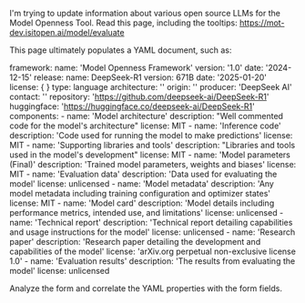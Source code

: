 I'm trying to update information about various open source LLMs for the Model Openness Tool.  Read this page, including the tooltips:  https://mot-dev.isitopen.ai/model/evaluate

This page ultimately populates a YAML document, such as:

framework:
  name: 'Model Openness Framework'
  version: '1.0'
  date: '2024-12-15'
release:
  name: DeepSeek-R1
  version: 671B
  date: '2025-01-20'
  license: {  }
  type: language
  architecture: ''
  origin: ''
  producer: 'DeepSeek AI'
  contact: ''
  repository: 'https://github.com/deepseek-ai/DeepSeek-R1'
  huggingface: 'https://huggingface.co/deepseek-ai/DeepSeek-R1'
  components:
    -
      name: 'Model architecture'
      description: "Well commented code for the model's architecture"
      license: MIT
    -
      name: 'Inference code'
      description: 'Code used for running the model to make predictions'
      license: MIT
    -
      name: 'Supporting libraries and tools'
      description: "Libraries and tools used in the model's development"
      license: MIT
    -
      name: 'Model parameters (Final)'
      description: 'Trained model parameters, weights and biases'
      license: MIT
    -
      name: 'Evaluation data'
      description: 'Data used for evaluating the model'
      license: unlicensed
    -
      name: 'Model metadata'
      description: 'Any model metadata including training configuration and optimizer states'
      license: MIT
    -
      name: 'Model card'
      description: 'Model details including performance metrics, intended use, and limitations'
      license: unlicensed
    -
      name: 'Technical report'
      description: 'Technical report detailing capabilities and usage instructions for the model'
      license: unlicensed
    -
      name: 'Research paper'
      description: 'Research paper detailing the development and capabilities of the model'
      license: 'arXiv.org perpetual non-exclusive license 1.0'
    -
      name: 'Evaluation results'
      description: 'The results from evaluating the model'
      license: unlicensed

Analyze the form and correlate the YAML properties with the form fields.
